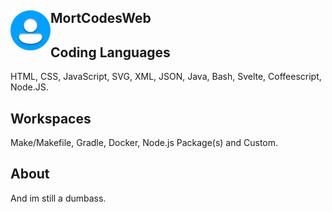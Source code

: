 ## <img src="user.png" width="64" style="float:left;"></img> MortCodesWeb

## Coding Languages
HTML, CSS, JavaScript, SVG, XML, JSON, Java, Bash, Svelte, Coffeescript, Node.JS.
## Workspaces
Make/Makefile, Gradle, Docker, Node.js Package(s) and Custom.
## About
And im still a dumbass.
